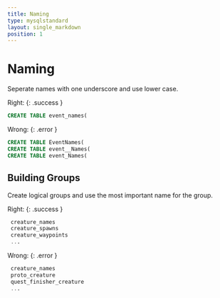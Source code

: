 ```yaml
---
title: Naming
type: mysqlstandard
layout: single_markdown
position: 1
---
```

# Naming

Seperate names with one underscore and use lower case.

Right:
{: .success }

```sql
CREATE TABLE event_names(
```

Wrong:
{: .error }

```sql
CREATE TABLE EventNames( 
CREATE TABLE event__Names( 
CREATE TABLE event_Names(
```

## Building Groups

Create logical groups and use the most important name for the group.

Right:
{: .success }

```sql
 creature_names
 creature_spawns
 creature_waypoints
 ...
```

Wrong:
{: .error }

```sql
 creature_names
 proto_creature
 quest_finisher_creature
 ...
```